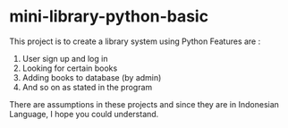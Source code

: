 # mini-library-python-basic

This project is to create a library system using Python
Features are :
1. User sign up and log in
2. Looking for certain books
3. Adding books to database (by admin)
4. And so on as stated in the program


There are assumptions in these projects and since they are in Indonesian Language, I hope you could understand.

